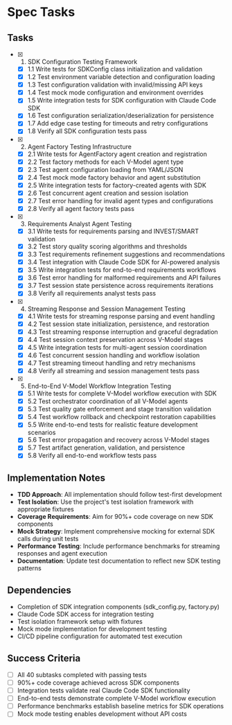 # Spec Tasks

## Tasks

- [x] 1. SDK Configuration Testing Framework

  - [x] 1.1 Write tests for SDKConfig class initialization and validation
  - [x] 1.2 Test environment variable detection and configuration loading
  - [x] 1.3 Test configuration validation with invalid/missing API keys
  - [x] 1.4 Test mock mode configuration and environment overrides
  - [x] 1.5 Write integration tests for SDK configuration with Claude Code SDK
  - [x] 1.6 Test configuration serialization/deserialization for persistence
  - [x] 1.7 Add edge case testing for timeouts and retry configurations
  - [x] 1.8 Verify all SDK configuration tests pass

- [x] 2. Agent Factory Testing Infrastructure

  - [x] 2.1 Write tests for AgentFactory agent creation and registration
  - [x] 2.2 Test factory methods for each V-Model agent type
  - [x] 2.3 Test agent configuration loading from YAML/JSON
  - [x] 2.4 Test mock mode factory behavior and agent substitution
  - [x] 2.5 Write integration tests for factory-created agents with SDK
  - [x] 2.6 Test concurrent agent creation and session isolation
  - [x] 2.7 Test error handling for invalid agent types and configurations
  - [x] 2.8 Verify all agent factory tests pass

- [x] 3. Requirements Analyst Agent Testing

  - [x] 3.1 Write tests for requirements parsing and INVEST/SMART validation
  - [x] 3.2 Test story quality scoring algorithms and thresholds
  - [x] 3.3 Test requirements refinement suggestions and recommendations
  - [x] 3.4 Test integration with Claude Code SDK for AI-powered analysis
  - [x] 3.5 Write integration tests for end-to-end requirements workflows
  - [x] 3.6 Test error handling for malformed requirements and API failures
  - [x] 3.7 Test session state persistence across requirements iterations
  - [x] 3.8 Verify all requirements analyst tests pass

- [x] 4. Streaming Response and Session Management Testing

  - [x] 4.1 Write tests for streaming response parsing and event handling
  - [x] 4.2 Test session state initialization, persistence, and restoration
  - [x] 4.3 Test streaming response interruption and graceful degradation
  - [x] 4.4 Test session context preservation across V-Model stages
  - [x] 4.5 Write integration tests for multi-agent session coordination
  - [x] 4.6 Test concurrent session handling and workflow isolation
  - [x] 4.7 Test streaming timeout handling and retry mechanisms
  - [x] 4.8 Verify all streaming and session management tests pass

- [x] 5. End-to-End V-Model Workflow Integration Testing

  - [x] 5.1 Write tests for complete V-Model workflow execution with SDK
  - [x] 5.2 Test orchestrator coordination of all V-Model agents
  - [x] 5.3 Test quality gate enforcement and stage transition validation
  - [x] 5.4 Test workflow rollback and checkpoint restoration capabilities
  - [x] 5.5 Write end-to-end tests for realistic feature development scenarios
  - [x] 5.6 Test error propagation and recovery across V-Model stages
  - [x] 5.7 Test artifact generation, validation, and persistence
  - [x] 5.8 Verify all end-to-end workflow tests pass

## Implementation Notes

- **TDD Approach**: All implementation should follow test-first development
- **Test Isolation**: Use the project's test isolation framework with appropriate fixtures
- **Coverage Requirements**: Aim for 90%+ code coverage on new SDK components
- **Mock Strategy**: Implement comprehensive mocking for external SDK calls during unit tests
- **Performance Testing**: Include performance benchmarks for streaming responses and agent execution
- **Documentation**: Update test documentation to reflect new SDK testing patterns

## Dependencies

- Completion of SDK integration components (sdk_config.py, factory.py)
- Claude Code SDK access for integration testing
- Test isolation framework setup with fixtures
- Mock mode implementation for development testing
- CI/CD pipeline configuration for automated test execution

## Success Criteria

- [ ] All 40 subtasks completed with passing tests
- [ ] 90%+ code coverage achieved across SDK components
- [ ] Integration tests validate real Claude Code SDK functionality
- [ ] End-to-end tests demonstrate complete V-Model workflow execution
- [ ] Performance benchmarks establish baseline metrics for SDK operations
- [ ] Mock mode testing enables development without API costs

